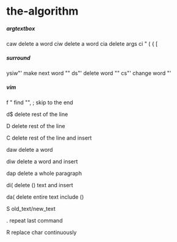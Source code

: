 # the-algorithm

##### argtextbox
caw delete a word
ciw delete a word
cia delete args 
ci " ( { [

##### surround 
ysiw"' make next word "" 
ds"'   delete word ""
cs"'   change word "'

##### vim 
f " find "", ; skip to the end

d$ delete rest of the line

D  delete rest of the line

C  delete rest of the line and insert

daw delete a word

diw delete a word and insert

dap delete a whole paragraph

di( delete () text and insert

da( delete entire text include ()

S old_text/new_text

. repeat last command

R replace char continuously
